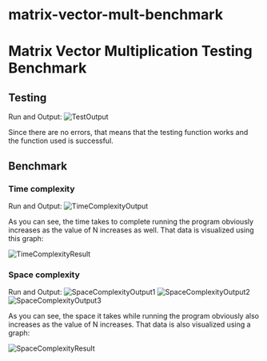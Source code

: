 # matrix-vector-mult-benchmark

# Matrix Vector Multiplication Testing Benchmark

## Testing

Run and Output:
![TestOutput](gambar2/testoutput.png)

Since there are no errors, that means that the testing function works and the function used is successful.

## Benchmark 

### Time complexity

Run and Output:
![TimeComplexityOutput](gambar2/timeoutput.png)

As you can see, the time takes to complete running the program obviously increases as the value of N increases as well. That data is visualized using this graph:

![TimeComplexityResult](gambar2/TimeGraph.png)

### Space complexity

Run and Output:
![SpaceComplexityOutput1](gambar2/spaceoutput1.png)
![SpaceComplexityOutput2](gambar2/spaceoutput2.png)
![SpaceComplexityOutput3](gambar2/spaceoutput3.png)

As you can see, the space it takes while running the program obviously also increases as the value of N increases. That data is also visualized using a graph:

![SpaceComplexityResult](gambar2/SpaceGraph.png)
